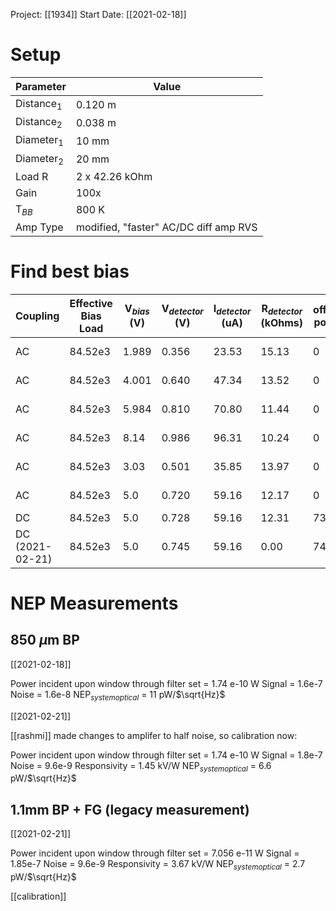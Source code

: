 Project: [[1934]]
Start Date: [[2021-02-18]]

# Setup

| Parameter      | Value                                 |
| -------------- | ------------------------------------- |
| Distance$_{1}$ | 0.120 m                               |
| Distance$_{2}$ | 0.038 m                               |
| Diameter$_{1}$ | 10 mm                                 |
| Diameter$_{2}$ | 20 mm                                 |
| Load R         | 2 x 42.26 kOhm                        |
| Gain           | 100x                                  |
| T$_{BB}$       | 800 K                                 |
| Amp Type       | modified, "faster" AC/DC diff amp RVS |


# Find best bias

| Coupling        | Effective Bias Load | V$_{bias}$ (V) | V$_{detector}$ (V) | I$_{detector}$ (uA) | R$_{detector}$ (kOhms) | offset posn. | 2mm Broad Signal | 50 kHz Noise | V$_{offset}$ | S:N    | micro |
| --------------- | ------------------- | -------------- | ------------------ | ------------------- | ---------------------- | ------------ | ---------------- | ------------ | ------------ | ------ | ----- |
| AC              | 84.52e3             | 1.989          | 0.356              | 23.53               | 15.13                  | 0            | 6.496e-6         | 1.74e-8      | -0.777 V     | 373.33 | 1e-6  |
| AC              | 84.52e3             | 4.001          | 0.640              | 47.34               | 13.52                  | 0            | 8.67e-6          | 1.69e-8      | -0.780 V     | 513.02 | 1e-6  |
| AC              | 84.52e3             | 5.984          | 0.810              | 70.80               | 11.44                  | 0            | 7.65e-6          | 1.65e-8      | -0.776 v     | 463.64 | 1e-6  |
| AC              | 84.52e3             | 8.14           | 0.986              | 96.31               | 10.24                  | 0            | 3.65e-6          | 1.65e-8      | -0.779 V     | 221.21 | 1e-6  |
| AC              | 84.52e3             | 3.03           | 0.501              | 35.85               | 13.97                  | 0            | 8.00e-6          | 1.60e-8      | ""           | 500.00 | 1e-6  |
| AC              | 84.52e3             | 5.0            | 0.720              | 59.16               | 12.17                  | 0            | 8.34e-6          | 1.60e-8      | ""           | 521.25 | 1e-6  |
| DC              | 84.52e3             | 5.0            | 0.728              | 59.16               | 12.31                  | 731          | 8.32e-6          | 2.0e-8       | ""           | 416.00 | 1e-6  |
| DC (2021-02-21) | 84.52e3             | 5.0            | 0.745              | 59.16               | 0.00                   | 742          | 9.21e-6          | 9.56e-9      | 0.1mV        | 963.39 | 1e-6  |
<!-- TBLFM: $11=($8/$9);%.2f -->
<!-- TBLFM: $5=(($3/$2)/$12);%.2f -->
<!-- TBLFM: $6=(($4/($5*$12))/1000);%.2f -->

# NEP Measurements

## 850 $\mu$m BP

[[2021-02-18]]

Power incident upon window through filter set = 1.74 e-10 W
Signal = 1.6e-7
Noise = 1.6e-8
NEP$_{system optical}$ = 11 pW/$\sqrt{Hz}$

[[2021-02-21]]

[[rashmi]] made changes to amplifer to half noise, so calibration now:

Power incident upon window through filter set = 1.74 e-10 W
Signal = 1.8e-7
Noise = 9.6e-9
Responsivity = 1.45 kV/W
NEP$_{system optical}$ = 6.6 pW/$\sqrt{Hz}$

## 1.1mm BP + FG (legacy measurement)

[[2021-02-21]]

Power incident upon window through filter set = 7.056 e-11 W
Signal = 1.85e-7
Noise = 9.6e-9
Responsivity = 3.67 kV/W
NEP$_{system optical}$ = 2.7 pW/$\sqrt{Hz}$


[[calibration]]